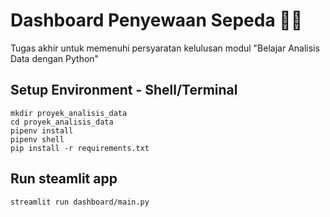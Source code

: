 # Dashboard Penyewaan Sepeda 🚴🏻

Tugas akhir untuk memenuhi persyaratan kelulusan modul "Belajar Analisis Data dengan Python"

## Setup Environment - Shell/Terminal
```
mkdir proyek_analisis_data
cd proyek_analisis_data
pipenv install
pipenv shell
pip install -r requirements.txt
```

## Run steamlit app
```
streamlit run dashboard/main.py
```